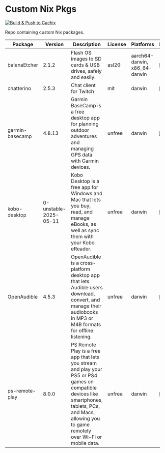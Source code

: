 # Custom Nix Pkgs

[![Build & Push to Cachix](https://github.com/ohheyrj/custom-nix-pkgs/actions/workflows/build.yml/badge.svg)](https://github.com/ohheyrj/custom-nix-pkgs/actions/workflows/build.yml)

Repo containing custom Nix packages.

<!--table:start-->
| Package | Version | Description | License | Platforms | Homepage | Changelog |
|---------|---------|-------------|---------|-----------|----------|-----------|
| balenaEtcher | 2.1.2 | Flash OS images to SD cards & USB drives, safely and easily. | asl20 | aarch64-darwin, x86_64-darwin | [homepage](https://github.com/balena-io/etcher) | [changelog](https://github.com/balena-io/etcher/blob/master/CHANGELOG.md) |
| chatterino | 2.5.3 | Chat client for Twitch | mit | darwin | [homepage](https://chatterino.com) | [changelog](https://github.com/Chatterino/chatterino2/blob/master/CHANGELOG.md) |
| garmin-basecamp | 4.8.13 | Garmin BaseCamp is a free desktop app for planning outdoor adventures and managing GPS data with Garmin devices. | unfree | darwin | [homepage](https://www.garmin.com/en-GB/software/basecamp/) | [changelog](https://www8.garmin.com/support/download_details.jsp?id=4449) |
| kobo-desktop | 0-unstable-2025-05-11 | Kobo Desktop is a free app for Windows and Mac that lets you buy, read, and manage eBooks, as well as sync them with your Kobo eReader. | unfree | darwin | [homepage](https://www.kobo.com/gb/en/p/desktop) |  |
| OpenAudible | 4.5.3 | OpenAudible is a cross-platform desktop app that lets Audible users download, convert, and manage their audiobooks in MP3 or M4B formats for offline listening. | unfree | darwin | [homepage](https://openaudible.org/) | [changelog](https://openaudible.org/versions) |
| ps-remote-play | 8.0.0 | PS Remote Play is a free app that lets you stream and play your PS5 or PS4 games on compatible devices like smartphones, tablets, PCs, and Macs, allowing you to game remotely over Wi-Fi or mobile data. | unfree | darwin | [homepage](https://remoteplay.dl.playstation.net/remoteplay/lang/gb/) |  |
<!--table:end-->
